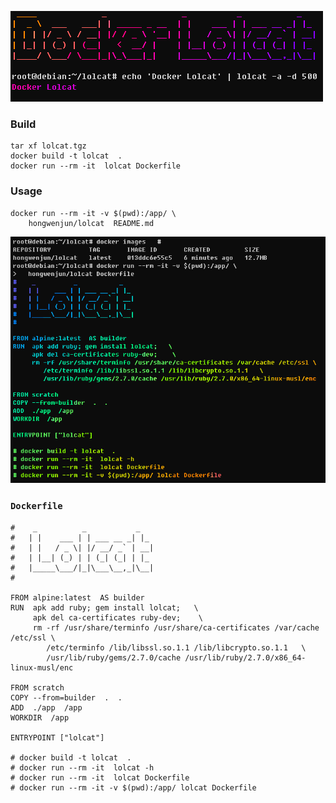 ![](https://github.com/hongwenjun/nginx-php/blob/main/lolcat/lolcat.gif)
### Build
```
tar xf lolcat.tgz
docker build -t lolcat  .
docker run --rm -it  lolcat Dockerfile

```

### Usage
```
docker run --rm -it -v $(pwd):/app/ \
    hongwenjun/lolcat  README.md
```

![Dockerfile](https://github.com/hongwenjun/nginx-php/blob/main/lolcat/lolcat.png)

### `Dockerfile`
```
#    _          _           _
#   | |    ___ | | ___ __ _| |_
#   | |   / _ \| |/ __/ _` | __|
#   | |__| (_) | | (_| (_| | |_
#   |_____\___/|_|\___\__,_|\__|
#

FROM alpine:latest  AS builder
RUN  apk add ruby; gem install lolcat;   \
     apk del ca-certificates ruby-dev;    \
     rm -rf /usr/share/terminfo /usr/share/ca-certificates /var/cache /etc/ssl \
        /etc/terminfo /lib/libssl.so.1.1 /lib/libcrypto.so.1.1   \
        /usr/lib/ruby/gems/2.7.0/cache /usr/lib/ruby/2.7.0/x86_64-linux-musl/enc
             
FROM scratch
COPY --from=builder  .  .
ADD  ./app  /app
WORKDIR  /app

ENTRYPOINT ["lolcat"]

# docker build -t lolcat  .
# docker run --rm -it  lolcat -h
# docker run --rm -it  lolcat Dockerfile
# docker run --rm -it -v $(pwd):/app/ lolcat Dockerfile

```

